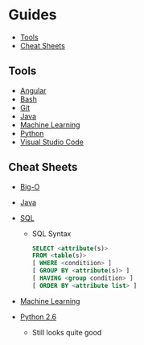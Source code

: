 # Guides

<!-- TOC depthFrom:2 -->

- [Tools](#tools)
- [Cheat Sheets](#cheat-sheets)

<!-- /TOC -->

## Tools

- [Angular](angular.md)
- [Bash](bash.md)
- [Git](git.md)
- [Java](java.md)
- [Machine Learning](machine-learning.md)
- [Python](python.md)
- [Visual Studio Code](vs-code.md)

## Cheat Sheets

- [Big-O](http://bigocheatsheet.com/)
- [Java](http://www.digilife.be/quickreferences/QRC/JAVA%20Programming%20Guide%20-%20Quick%20Reference.pdf)
- [SQL](http://www.cheat-sheets.org/sites/sql.su/)
    - SQL Syntax
        ```sql
        SELECT <attribute(s)>
        FROM <table(s)>
        [ WHERE <conditiion> ]
        [ GROUP BY <attribute(s)> ]
        [ HAVING <group condition> ]
        [ ORDER BY <attribute list> ]
        ```
- [Machine Learning](http://www.datascienceassn.org/sites/default/files/Machine%20Learning%20Cheat%20Sheet%202015.pdf)

- [Python 2.6](http://rgruet.free.fr/PQR26/PQR2.6.html)
    - Still looks quite good
